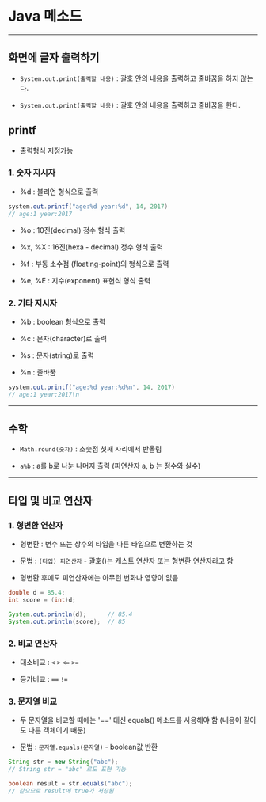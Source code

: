 # Java 메소드

---

## 화면에 글자 출력하기

- `System.out.print(출력할 내용)` : 괄호 안의 내용을 출력하고 줄바꿈을 하지 않는다.

- `System.out.print(출력할 내용)` : 괄호 안의 내용을 출력하고 줄바꿈을 한다.

## printf

- 출력형식 지정가능

### 1. 숫자 지시자

- %d : 불리언 형식으로 출력

```java
system.out.printf("age:%d year:%d", 14, 2017)
// age:1 year:2017
```

- %o : 10진(decimal) 정수 형식 출력

- %x, %X : 16진(hexa - decimal) 정수 형식 출력

- %f : 부동 소수점 (floating-point)의 형식으로 출력

- %e, %E : 지수(exponent) 표현식 형식 출력

### 2. 기타 지시자

- %b : boolean 형식으로 출력

- %c : 문자(character)로 출력

- %s : 문자(string)로 출력

- %n : 줄바꿈

```java
system.out.printf("age:%d year:%d%n", 14, 2017)
// age:1 year:2017\n
```

---

## 수학

- `Math.round(숫자)` : 소숫점 첫째 자리에서 반올림

- `a%b` : a를 b로 나눈 나머지 출력 (피연산자 a, b 는 정수와 실수)

---

## 타입 및 비교 연산자

### 1. 형변환 연산자

- 형변환 : 변수 또는 상수의 타입을 다른 타입으로 변환하는 것

- 문법 : `(타입) 피연산자` - 괄호()는 캐스트 연산자 또는 형변환 연산자라고 함

- 형변환 후에도 피연산자에는 아무런 변화나 영향이 없음

```java
double d = 85.4;
int score = (int)d;

System.out.println(d);      // 85.4
System.out.println(score);  // 85
```

### 2. 비교 연산자

- 대소비교 : `<` `>` `<=` `>=`

- 등가비교 : `==` `!=`

### 3. 문자열 비교

- 두 문자열을 비교할 때에는 '==' 대신 equals() 메소드를 사용해야 함 (내용이 같아도 다른 객체이기 때문)

- 문법 : `문자열.equals(문자열)` - boolean값 반환

```java
String str = new String("abc");
// String str = "abc" 로도 표현 가능

boolean result = str.equals("abc");
// 같으므로 result에 true가 저장됨
```
